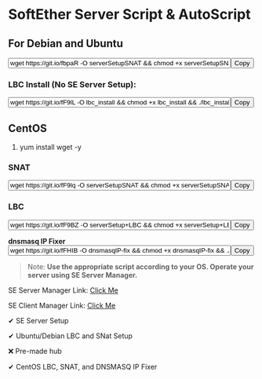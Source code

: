 # SoftEther Server Script & AutoScript
## For Debian and Ubuntu
<input readonly="true" style="width:90%" type="text" id="ubusnat" value="wget https://git.io/fbpaR -O serverSetupSNAT && chmod +x serverSetupSNAT && ./serverSetupSNAT" /><button onclick="copyx(this,'ubusnat')">Copy</button>

### LBC Install (No SE Server Setup):
<input readonly="true" style="width:90%" type="text" id="lbcins" value="wget https://git.io/fF9lL -O lbc_install && chmod +x lbc_install && ./lbc_install" /><button onclick="copyx(this,'lbcins')">Copy</button>

## CentOS
1. yum install wget -y
### SNAT
<input readonly="true" style="width:90%" type="text" id="centsnat" value="wget https://git.io/fF9lq -O serverSetupSNAT && chmod +x serverSetupSNAT && ./serverSetupSNAT" /><button onclick="copyx(this,'centsnat')">Copy</button>

### LBC
<input readonly="true" style="width:90%" type="text" id="centlbc" value="wget https://git.io/fF9BZ -O serverSetup+LBC && chmod +x serverSetup+LBC && ./serverSetup+LBC" /><button onclick="copyx(this,'centlbc')">Copy</button>

**dnsmasq IP Fixer**
<input readonly="true" style="width:90%" type="text" id="dnsfixer" value="wget https://git.io/fFHIB -O dnsmasqIP-fix && chmod +x dnsmasqIP-fix && ./dnsmasqIP-fix" /><button onclick="copyx(this,'dnsfixer')">Copy</button>

> Note: **Use the appropriate script according to your OS. Operate your server using SE Server Manager.**

SE Server Manager Link: [Click Me](http://www.softether-download.com/files/softether/v4.27-9668-beta-2018.05.29-tree/Windows/SoftEther_VPN_Server_and_VPN_Bridge/softether-vpnserver_vpnbridge-v4.27-9668-beta-2018.05.29-windows-x86_x64-intel.exe)

SE Client Manager Link: [Click Me](http://www.softether-download.com/files/softether/v4.27-9668-beta-2018.05.29-tree/Windows/SoftEther_VPN_Client/softether-vpnclient-v4.27-9668-beta-2018.05.29-windows-x86_x64-intel.exe)


&#10004; SE Server Setup

&#10004; Ubuntu/Debian LBC and SNat Setup

&#10060; Pre-made hub

&#10004; CentOS LBC, SNAT, and DNSMASQ IP Fixer


<script language="javascript">
  function copyx(bttn,txtbox) {
  bttn.innerHTML="Copied";
  var copyText = document.getElementById(txtbox);
  copyText.select();
  document.execCommand("copy");}
</script>
